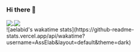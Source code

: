 ### Hi there 👋
<a href="https://github.com/aelabid?tab=repositories">
  <img align="center" src="https://github-readme-stats.vercel.app/api/top-langs/?username=aelabid&theme=dark"/>
</a>
<a href="https://github.com/aelabid?tab=repositories">
 <img align="center" src="https://github-readme-stats.vercel.app/api?username=aelabid&line_height=40&show_icons=true&theme=dark">
</a>
<br>
![aelabid's wakatime stats](https://github-readme-stats.vercel.app/api/wakatime?username=AssElab&layout=default&theme=dark)
<!--
**aelabid/aelabid** is a ✨ _special_ ✨ repository because its `README.md` (this file) appears on your GitHub profile.

Here are some ideas to get you started:

- 🔭 I’m currently working on ...
- 🌱 I’m currently learning ...
- 👯 I’m looking to collaborate on ...
- 🤔 I’m looking for help with ...
- 💬 Ask me about ...
- 📫 How to reach me: ...
- 😄 Pronouns: ...
- ⚡ Fun fact: ...
-->
